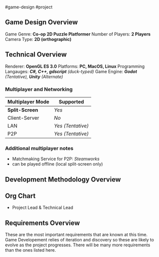 #game-design #project
## Game Design Overview

Game Genre: **Co-op 2D Puzzle Platformer**
Number of Players: **2 Players**
Camera Type: **2D (orthographic)**

## Technical Overview

Renderer: **OpenGL ES 3.0**
Platforms: **PC, MacOS, Linux**
Programming Langauges: _**C#, C++, gdscript** (duck-typed)_
Game Engine: _**Godot** (Tentative), **Unity** (Alternate)_

### Multiplayer and Networking

Multiplayer Mode | Supported
--|---
**Split-Screen** | *Yes*
Client-Server |*No*
LAN | *Yes (Tentative)*
P2P | *Yes (Tentative)*

### Additional multiplayer notes
- Matchmaking Service for P2P: *Steamworks*
- can be played offline (local split-screen only)


## Development Methodology Overview



## Org Chart
- Project Lead & Technical Lead

## Requirements Overview
These are the most important requirements that are known at this time. Game Developement relies of iteration and discovery so these are likely to evolve as the project progresses. There will be many more requirements than the ones listed here. 